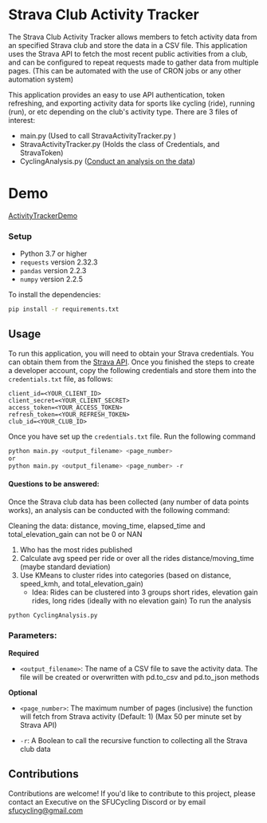 # Strava Club Activity Tracker
The Strava Club Activity Tracker allows members to fetch activity data from an specified Strava club and store the data in a CSV file. This application uses the Strava API to fetch the most recent public activities from a club, and can be configured to repeat requests made to gather data from multiple pages. (This can be automated with the use of CRON jobs or any other automation system)

This application provides an easy to use API authentication, token refreshing, and exporting activity data for sports like cycling (ride), running (run), or etc depending on the club's activity type.
There are 3 files of interest:
   - main.py (Used to call StravaActivityTracker.py )
   - StravaActivityTracker.py (Holds the class of Credentials, and StravaToken)
   - CyclingAnalysis.py ([Conduct an analysis on the data](#questions-to-be-answered))

# Demo
[ActivityTrackerDemo](https://github.com/user-attachments/assets/8f964b76-f518-4b10-874d-c0519a2ecc24)

### Setup
- Python 3.7 or higher
- `requests` version 2.32.3
- `pandas` version 2.2.3
- `numpy` version 2.2.5

To install the dependencies:

```bash
pip install -r requirements.txt
```

## Usage

To run this application, you will need to obtain your Strava credentials. You can obtain them from the [Strava API](https://www.strava.com/settings/api). 
Once you finished the steps to create a developer account, copy the following credentials and store them into the `credentials.txt` file, as follows:
   ```
   client_id=<YOUR_CLIENT_ID>
   client_secret=<YOUR_CLIENT_SECRET>
   access_token=<YOUR_ACCESS_TOKEN>
   refresh_token=<YOUR_REFRESH_TOKEN>
   club_id=<YOUR_CLUB_ID>
   ```

Once you have set up the `credentials.txt` file. Run the following command
```bash
python main.py <output_filename> <page_number>
or
python main.py <output_filename> <page_number> -r
```

#### Questions to be answered:

Once the Strava club data has been collected (any number of data points works), an analysis can be conducted with the following command:

   Cleaning the data: distance, moving_time, elapsed_time and total_elevation_gain can not be 0 or NAN
   1. Who has the most rides published
   2. Calculate avg speed per ride or over all the rides distance/moving_time (maybe standard deviation)
   3. Use KMeans to cluster rides into categories (based on distance, speed_kmh, and total_elevation_gain)
         - Idea: Rides can be clustered into 3 groups short rides, elevation gain rides, long rides (ideally with no elevation gain)
To run the analysis
```bash
python CyclingAnalysis.py
```


### Parameters:
**Required**
- `<output_filename>`: The name of a CSV file to save the activity data. The file will be created or overwritten with pd.to_csv and pd.to_json methods

**Optional**
- `<page_number>`: The maximum number of pages (inclusive) the function will fetch from Strava activity (Default: 1) (Max 50 per minute set by Strava API)

- `-r`: A Boolean to call the recursive function to collecting all the Strava club data

## Contributions

Contributions are welcome! If you'd like to contribute to this project, please contact an Executive on the SFUCycling Discord or by email sfucycling@gmail.com 